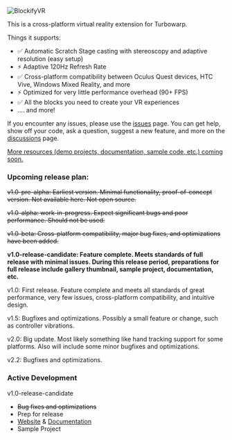 ![BlockifyVR](https://github.com/user-attachments/assets/1240a971-9461-4124-83df-ccd13bc50909)

This is a cross-platform virtual reality extension for Turbowarp.

Things it supports:
- ✅ Automatic Scratch Stage casting with stereoscopy and adaptive resolution (easy setup)
- ⚡️ Adaptive 120Hz Refresh Rate
- ✅ Cross-platform compatibility between Oculus Quest devices, HTC Vive, Windows Mixed Reality, and more
- ⚡️ Optimized for very little performance overhead (90+ FPS)
- ✅ All the blocks you need to create your VR experiences
- .... and more!

If you encounter any issues, please use the [issues](https://github.com/Brackets-Coder/BlockifyVR/issues) page.
You can get help, show off your code, ask a question, suggest a new feature, and more on the [discussions](https://github.com/Brackets-Coder/BlockifyVR/discussions) page.

[More resources (demo projects, documentation, sample code, etc.) coming soon.](https://brackets-coder.github.io/BlockifyVR/)

### Upcoming release plan:

~~v1.0-pre-alpha: Earliest version. Minimal functionality, proof-of-concept version. Not available here. Not open source.~~

~~v1.0-alpha: work-in-progress. Expect significant bugs and poor performance. Should not be used.~~

~~v1.0-beta: Cross-platform compatibility, major bug fixes, and optimizations have been added.~~

**v1.0-release-candidate: Feature complete. Meets standards of full release with minimal issues. During this release period, preparations for full release include gallery thumbnail, sample project, documentation, etc.**

v1.0: First release. Feature complete and meets all standards of great performance, very few issues, cross-platform compatibility, and intuitive design. 

v1.5: Bugfixes and optimizations. Possibly a small feature or change, such as controller vibrations.

v2.0: Big update. Most likely something like hand tracking support for some platforms. Also will include some minor bugfixes and optimizations. 

v2.2: Bugfixes and optimizations.

### Active Development
v1.0-release-candidate
- ~~Bug fixes and optimizations~~
- Prep for release
- [Website](https://brackets-coder.github.io/BlockifyVR/) & [Documentation](https://brackets-coder.github.io/BlockifyVR/documentation/introduction)
- Sample Project
